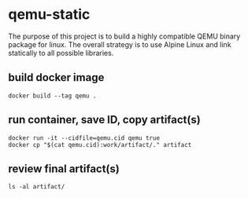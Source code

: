# qemu-static

The purpose of this project is to build a highly compatible QEMU binary package
for linux. The overall strategy is to use Alpine Linux and link statically to
all possible libraries.

## build docker image
```
docker build --tag qemu .
```

## run container, save ID, copy artifact(s)
```
docker run -it --cidfile=qemu.cid qemu true
docker cp "$(cat qemu.cid):work/artifact/." artifact
```

## review final artifact(s)
```
ls -al artifact/
```

